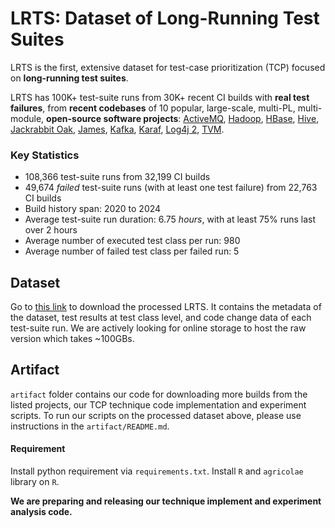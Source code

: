 # LRTS: Dataset of Long-Running Test Suites


LRTS is the first, extensive dataset for test-case prioritization (TCP) focused on **long-running test suites**.

LRTS has 100K+ test-suite runs from 30K+ recent CI builds with **real test failures**, from **recent codebases** of 10 popular, large-scale, multi-PL, multi-module, **open-source software projects**: [ActiveMQ](https://github.com/apache/activemq), [Hadoop](https://github.com/apache/hadoop), [HBase](https://github.com/apache/hbase), [Hive](https://github.com/apache/hive), [Jackrabbit Oak](https://github.com/apache/jackrabbit-oak), [James](https://github.com/apache/james-project), [Kafka](https://github.com/apache/kafka), [Karaf](https://github.com/apache/karaf), [Log4j 2](https://github.com/apache/logging-log4j2), [TVM](https://github.com/apache/tvm).


### Key Statistics
- 108,366 test-suite runs from 32,199 CI builds
- 49,674 *failed* test-suite runs (with at least one test failure) from 22,763 CI builds
- Build history span: 2020 to 2024
- Average test-suite run duration: 6.75 *hours*, with at least 75% runs last over 2 hours
- Average number of executed test class per run: 980
- Average number of failed test class per failed run: 5 


## Dataset

Go to [this link](https://drive.google.com/file/d/13vnCA0tY2BMY9irfn0nV01bJnST6z4kx/view?usp=sharing) to download the processed LRTS. It contains the metadata of the dataset, test results at test class level, and code change data of each test-suite run. We are actively looking for online storage to host the raw version which takes ~100GBs.

## Artifact

`artifact` folder contains our code for downloading more builds from the listed projects, our TCP technique code implementation and experiment scripts. To run our scripts on the processed dataset above, please use instructions in the `artifact/README.md`.

#### Requirement

Install python requirement via `requirements.txt`. Install `R` and `agricolae` library on `R`.

**We are preparing and releasing our technique implement and experiment analysis code.**
